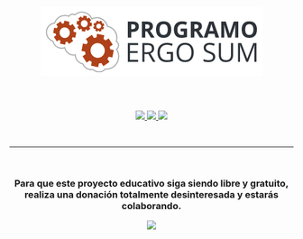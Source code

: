 <div align="center">
  <img align="center" src="logo-programo-ergo-sum.png"/>
  
  <br /><br />
  
  <a target="_blank" href="https://www.programoergosum.es/colabora">
    <img src="https://badgen.net/badge/collaborators/♥/orange">
  </a>
  <a target="_blank" href="https://www.paypal.me/programoergosum">
    <img src="https://badgen.net/badge/donations/paypal%20me/orange">
  </a>
  <a target="_blank" href="https://creativecommons.org/licenses/by-sa/4.0/deed.es_ES">
    <img src="https://badgen.net/badge/license/ccbysa%204.0/orange">
  </a>
</div>

<br /><hr /><br />

<div align="center">
  <h3>
    Para que este proyecto educativo siga siendo libre y gratuito, realiza una donación totalmente desinteresada y estarás colaborando.
  </h3>
  <a target="_blank" href="https://www.paypal.com/cgi-bin/webscr?cmd=_s-xclick&hosted_button_id=7N56RY2QKJJDS&source=url">
    <img width="200" src="https://www.paypalobjects.com/es_ES/ES/i/btn/btn_donateCC_LG.gif" />
  </a>
</div>
